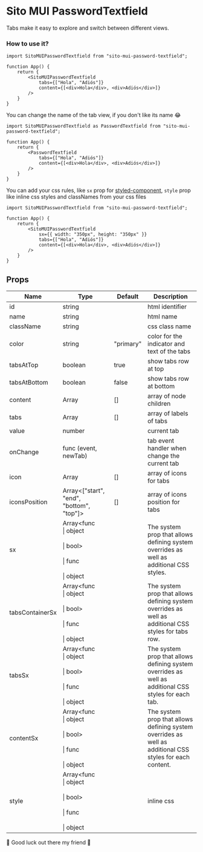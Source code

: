 # Sito MUI PasswordTextfield

Tabs make it easy to explore and switch between different views.

### How to use it?

```
import SitoMUIPasswordTextfield from "sito-mui-password-textfield";

function App() {
    return {
        <SitoMUIPasswordTextfield
            tabs={["Hola", "Adiós"]}
            content={[<div>Hola</div>, <div>Adiós</div>]}
        />
    }
}

```

You can change the name of the tab view, if you don't like its name 😂

```
import SitoMUIPasswordTextfield as PasswordTextfield from "sito-mui-password-textfield";

function App() {
    return {
        <PasswordTextfield
            tabs={["Hola", "Adiós"]}
            content={[<div>Hola</div>, <div>Adiós</div>]}
        />
    }
}

```

You can add your css rules, like `sx` prop for [styled-component](https://emotion.sh/docs/introduction), `style` prop like inline css styles and classNames from your css files

```
import SitoMUIPasswordTextfield from "sito-mui-password-textfield";

function App() {
    return {
        <SitoMUIPasswordTextfield
            sx={{ width: "350px", height: "350px" }}
            tabs={["Hola", "Adiós"]}
            content={[<div>Hola</div>, <div>Adiós</div>]}
        />
    }
}

```

## Props

| Name            | Type                                                                    | Default   | Description                                                                                              |
| --------------- | ----------------------------------------------------------------------- | --------- | -------------------------------------------------------------------------------------------------------- |
| id              | string                                                                  |           | html identifier                                                                                          |
| name            | string                                                                  |           | html name                                                                                                |
| className       | string                                                                  |           | css class name                                                                                           |
| color           | string                                                                  | "primary" | color for the indicator and text of the tabs                                                             |
| tabsAtTop       | boolean                                                                 | true      | show tabs row at top                                                                                     |
| tabsAtBottom    | boolean                                                                 | false     | show tabs row at bottom                                                                                  |
| content         | Array<node>                                                             | []        | array of node children                                                                                   |
| tabs            | Array<string>                                                           | []        | array of labels of tabs                                                                                  |
| value           | number                                                                  |           | current tab                                                                                              |
| onChange        | func (event, newTab)                                                    |           | tab event handler when change the current tab                                                            |
| icon            | Array<node>                                                             | []        | array of icons for tabs                                                                                  |
| iconsPosition   | Array<["start", "end", "bottom", "top"]>                                | []        | array of icons position for tabs                                                                         |
| sx              | Array<func<br>\| object<br><br>\| bool><br><br>\| func<br><br>\| object |           | The system prop that allows defining system overrides as well as additional CSS styles.                  |
| tabsContainerSx | Array<func<br>\| object<br><br>\| bool><br><br>\| func<br><br>\| object |           | The system prop that allows defining system overrides as well as additional CSS styles for tabs row.     |
| tabsSx          | Array<func<br>\| object<br><br>\| bool><br><br>\| func<br><br>\| object |           | The system prop that allows defining system overrides as well as additional CSS styles for each tab.     |
| contentSx       | Array<func<br>\| object<br><br>\| bool><br><br>\| func<br><br>\| object |           | The system prop that allows defining system overrides as well as additional CSS styles for each content. |
| style           | Array<func<br>\| object<br><br>\| bool><br><br>\| func<br><br>\| object |           | inline css                                                                                               |

🙌 Good luck out there my friend 🙌

